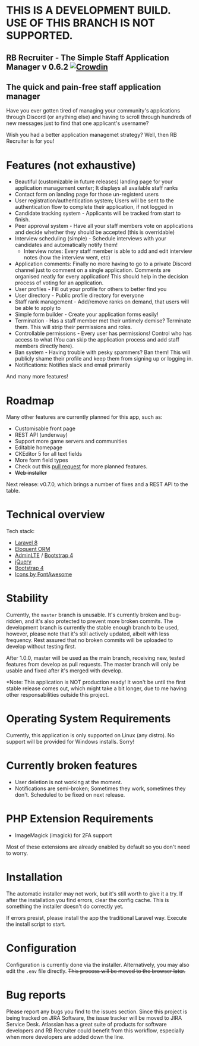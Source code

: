 # THIS IS A DEVELOPMENT BUILD. USE OF THIS BRANCH IS NOT SUPPORTED.

## RB Recruiter - The Simple Staff Application Manager v 0.6.2 [![Crowdin](https://badges.crowdin.net/raspberry-staff-manager/localized.svg)](https://crowdin.com/project/raspberry-staff-manager)

## The quick and pain-free staff application manager

Have you ever gotten tired of managing your community's applications through Discord (or anything else) and having to scroll through hundreds of new messages just to find that one applicant's username?


Wish you had a better application managemet strategy? Well, then RB Recruiter is for you!


# Features (not exhaustive)
 - Beautiful (customizable in future releases) landing page for your application management center; It displays all available staff ranks
 - Contact form on landing page for those un-registerd users
 - User registration/authentication system; Users will be sent to the authentication flow to complete their application, if not logged in
 - Candidate tracking system - Applicants will be tracked from start to finish.
 - Peer approval system - Have all your staff members vote on applications and decide whether they should be accepted (this is overridable)
 - Interview scheduling (simple) - Schedule interviews with your candidates and automatically notify them!
   - Interview notes: Every staff member is able to add and edit interview notes (how the interview went, etc)
 - Application comments: Finally no more having to go to a private Discord channel just to comment on a single application. Comments are organised neatly for every application! This should help in the decision process of voting for an application.
 - User profiles - Fill out your profile for others to better find you
 - User directory - Public profile directory for everyone
 - Staff rank management - Add/remove ranks on demand, that users will be able to apply to
 - Simple form builder - Create your application forms easily!
 - Termination - Has a staff member met their untimely demise? Terminate them. This will strip their permissions and roles.
 - Controllable permissions - Every user has permissions! Control who has access to what (You can skip the application process and add staff members directly here).
 - Ban system - Having trouble with pesky spammers? Ban them! This will publicly shame their profile and keep them from signing up or logging in.
 - Notifications: Notifies slack and email primarily

 And many more features!

# Roadmap

Many other features are currently planned for this app, such as:
  - Customisable front page
  - REST API (underway)
  - Support more game servers and communities
  - Editable homepage
  - CKEditor 5 for all text fields
  - More form field types
  - Check out this [pull request](https://code.spacejewel-hosting.com/spacejewelhosting/staffmanager/pulls/1) for more planned features.
  - ~~Web installer~~

Next release: v0.7.0, which brings a number of fixes and a REST API to the table.

# Technical overview

Tech stack:
 - [Laravel 8](https://laravel.com/)
 - [Eloquent ORM](https://laravel.com/docs/5.0/eloquent)
 - [AdminLTE](https://adminlte.io/) / [Bootstrap 4](https://getbootstrap.com/docs/4.0/getting-started/introduction/)
 - [jQuery](https://jquery.com/)
 - [Bootstrap 4](https://getbootstrap.com/)
 - [Icons by FontAwesome](https://fontawesome.com/)
 
 # Stability
 
 Currently, the ``master`` branch is unusable. It's currently broken and bug-ridden, and it's also protected to prevent more broken commits. The development branch is currently the stable enough branch to be used, however, please note that it's still actively updated, albeit with less frequency. Rest assured that no broken commits will be uploaded to develop without testing first.
 
 After 1.0.0, master will be used as the main branch, receiving new, tested features from develop as pull requests. The master branch will only be usable and fixed after it's merged with develop.
 
 *Note: This application is NOT production ready! It won't be until the first stable release comes out, which might take a bit longer, due to me having other responsabilities outside this project.

# Operating System Requirements

 Currently, this application is only supported on Linux (any distro). No support will be provided for Windows installs. Sorry!


# Currently broken features
 - User deletion is not working at the moment.
 - Notifications are semi-broken; Sometimes they work, sometimes they don't. Scheduled to be fixed on next release.

 # PHP Extension Requirements

 - ImageMagick (imagick) for 2FA support

 Most of these extensions are already enabled by default so you don't need to worry.

 # Installation

The automatic installer may not work, but it's still worth to give it a try. If after the installation you find errors, clear the config cache. This is something the installer doesn't do correctly yet.

If errors presist, please install the app the traditional Laravel way. Execute the install script to start.

 # Configuration
Configuration is currently done via the installer. Alternatively, you may also edit the ``.env`` file directly.
~~This process will be moved to the browser later.~~

# Bug reports

Please report any bugs you find to the issues section. Since this project is being tracked on JIRA Software, the issue tracker will be moved to JIRA Service Desk. Atlassian has a great suite of products for software developers and RB Recruiter could benefit from this workflow, especially when more developers are added down the line.
